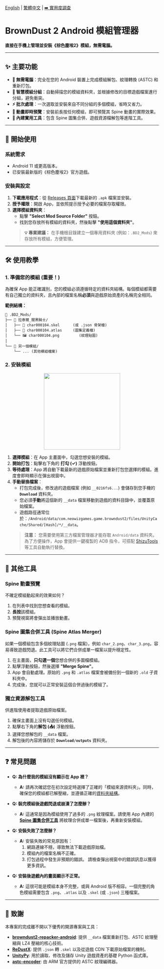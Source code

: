 [English](./README.md) | [繁體中文](./README.zh-TW.md) | [➡️ 實用度調查](https://github.com/Ark-Repoleved/bd2-android-mod-manager/discussions/5)

# BrownDust 2 Android 模組管理器

**直接在手機上管理並安裝《棕色塵埃2》模組，無需電腦。**

---

## ✨ 主要功能

*   **📱 無需電腦**：完全在您的 Android 裝置上完成模組解包、紋理轉換 (ASTC) 和重新打包。
*   **🧠 智慧模組分組**：自動掃描您的模組資料夾，並根據修改的目標遊戲檔案進行分組，避免衝突。
*   **⚡ 批次處理**：一次選取並安裝來自不同分組的多個模組，省時又省力。
*   **👀 動畫即時預覽**：安裝前長按任何模組，即可預覽其 Spine 動畫的實際效果。
*   **🔧 內建實用工具**：包含 Spine 圖集合併、遊戲資源檔解包等進階工具。

---

## 🚀 開始使用

### 系統需求
*   Android 11 或更高版本。
*   已安裝最新版的《棕色塵埃2》官方遊戲。

### 安裝與設定

1.  **下載應用程式**：從 [Releases 頁面](https://github.com/Ark-Repoleved/bd2-android-mod-manager/releases)下載最新的 `.apk` 檔案並安裝。
2.  **授予權限**：開啟 App，並依照提示授予必要的檔案存取權限。
3.  **選擇模組資料夾**：
    *   點擊 **"Select Mod Source Folder"** 按鈕。
    *   找到您存放所有模組的資料夾，然後點擊 **"使用這個資料夾"**。
    > **💡 專業建議：** 在手機根目錄建立一個專用資料夾 (例如：`.BD2_Mods`) 來存放所有模組，方便管理。

---

## 🛠️ 使用教學

### 1. 準備您的模組 (重要！)

為確保 App 能正確識別，您的模組必須遵循特定的資料夾結構。每個模組都需要有自己獨立的資料夾，且內部的檔案名稱**必須**與遊戲原始資產的名稱完全相同。

**範例結構：**
```
📁 .BD2_Mods/
├── 📁 拉泰爾_闇黑騎士/
│   ├── 📄 char000104.skel      (或 .json 骨架檔)
│   ├── 📄 char000104.atlas     (圖集定義檔)
│   └── 🖼️ char000104.png         (紋理貼圖)
│
└── 📁 另一個模組/
    └── ... (其他模組檔案)
```

### 2. 安裝模組

<p align="center">
  <img src="https://raw.githubusercontent.com/Ark-Repoleved/bd2-android-mod-manager/main/guide_video.gif" width="250">
</p>

1.  **選擇模組**：在 App 主畫面中，勾選您想安裝的模組。
2.  **開始打包**：點擊右下角的 **打勾 (✓)** 浮動按鈕。
3.  **等待處理**：App 將自動下載最新的遊戲原始檔案並重新打包您選擇的模組。進度會即時顯示在彈出視窗中。
4.  **手動替換檔案**：
    *   打包完成後，修改過的遊戲檔案 (例如 `__0216fs6...`) 會儲存到您手機的 **`Download`** 資料夾。
    *   您必須**手動**將這個新的 `__data` 檔案移動到遊戲的資料目錄中，並覆蓋原始檔案。
    *   遊戲路徑通常位於：`/Android/data/com.neowizgames.game.browndust2/files/UnityCache/Shared/[Hash]/*/__data`。
    > **注意：** 您需要使用第三方檔案管理器才能存取 `Android/data` 資料夾。為了方便操作，App 會提供一鍵複製的 ADB 指令，可搭配 [ShizuTools](https://github.com/legendsayantan/ShizuTools) 等工具自動執行替換。

---

## 🔧 其他工具

### Spine 動畫預覽
不確定模組動起來的效果如何？
1.  在列表中找到您想查看的模組。
2.  **長按**該模組。
3.  預覽視窗將會彈出並播放動畫。

### Spine 圖集合併工具 (Spine Atlas Merger)
如果一個模組包含多個紋理貼圖 (`.png` 檔案)，例如 `char_2.png`、`char_3.png`，容易導致遊戲閃退。此工具可以將它們合併成單一檔案以提升穩定性。
1.  在主畫面，**只勾選一個**您想合併的多圖檔模組。
2.  點擊浮動按鈕，然後選擇 **"Merge Spine"**。
3.  App 會自動處理。原始的 `.png` 和 `.atlas` 檔案會被備份到一個新的 `.old` 子資料夾中。
4.  完成後，您就可以正常安裝這個合併過後的模組了。

### 獨立資源解包工具
供進階使用者提取遊戲原始檔案。
1.  確保主畫面上沒有勾選任何模組。
2.  點擊右下角的**解包 (📤)** 浮動按鈕。
3.  選擇您想解包的 `__data` 檔案。
4.  解包後的內容將儲存於 **`Download/outputs`** 資料夾。

---

## ❓ 常見問題

*   **Q: 為什麼我的模組沒有顯示在 App 裡？**
    *   **A:** 請再次確認您在初次設定時選擇了正確的「模組來源資料夾」。同時，確保您的模組都已解壓縮，並遵循正確的[資料夾結構](#1-準備您的模組-重要)。

*   **Q: 裝完模組後遊戲閃退或崩潰了怎麼辦？**
    *   **A:** 這通常是因為模組使用了過多的 `.png` 紋理檔案。請使用 App 內建的 **[Spine 圖集合併工具](#spine-圖集合併工具-spine-atlas-merger)** 將紋理合併成單一檔案後，再重新安裝模組。

*   **Q: 安裝失敗了怎麼辦？**
    *   **A:** 安裝失敗的常見原因有：
        1.  網路連線不穩，導致無法下載遊戲原始檔。
        2.  模組內的檔案名稱不正確。
        3.  打包過程中發生非預期的錯誤。
        請檢查彈出視窗中的錯誤訊息以獲得更多資訊。

*   **Q: 安裝後遊戲內的畫面顯示不正常。**
    *   **A:** 這很可能是模組本身不完整，或與 Android 版不相容。一個完整的角色模組需要包含 `.png`、`.atlas` 以及 `.skel` (或 `.json`) 三種檔案。

---

## 🙏 致謝

本專案的完成離不開以下優秀的開源專案與工具：

*   **[browndust2-repacker-android](https://codeberg.org/kxdekxde/browndust2-repacker-android)**: 提供 `__data` 檔案重新打包、ASTC 紋理壓縮與 LZ4 壓縮的核心技術。
*   **[ReDustX](https://github.com/Jelosus2/ReDustX)**: 提供 `.json` 轉 `.skel` 以及從遊戲 CDN 下載原始檔案的機制。
*   **[UnityPy](https://github.com/K0lb3/UnityPy)**: 用於讀取、修改及儲存 Unity 遊戲資產的基礎 Python 函式庫。
*   **[astc-encoder](https://github.com/ARM-software/astc-encoder)**: 由 ARM 官方提供的 ASTC 紋理編碼器。
